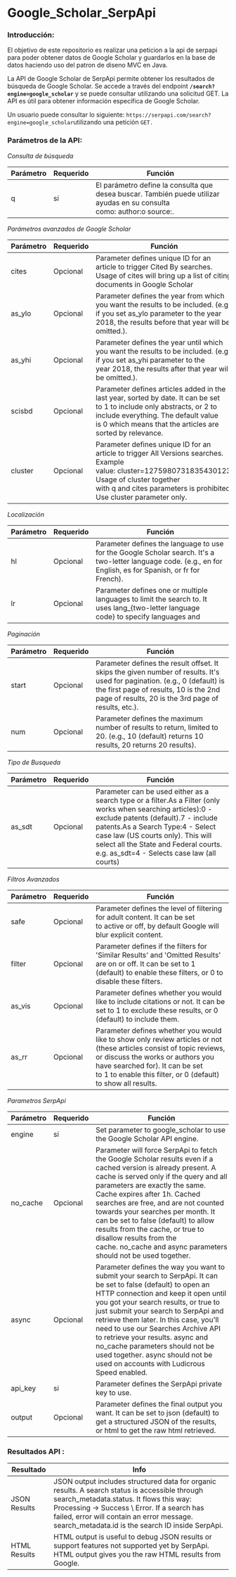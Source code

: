 # Google_Scholar_SerpApi

### **Introducción:**
El objetivo de este repositorio es realizar una peticion a la api de serpapi para poder obtener datos de Google Scholar y guardarlos en la base de datos haciendo uso del patron de diseno MVC en Java.

La API de Google Scholar de SerpApi permite obtener los resultados de búsqueda de Google Scholar. Se accede a través del endpoint **`/search?engine=google_scholar`** y se puede consultar utilizando una solicitud GET. La API es útil para obtener información específica de Google Scholar.

Un usuario puede consultar lo siguiente: `https://serpapi.com/search?engine=google_scholar`utilizando una petición `GET.`

### **Parámetros de la API**:

*Consulta de búsqueda*

| Parámetro | Requerido | Función |
| --- | --- | --- |
| q | si | El parámetro define la consulta que desea buscar. También puede utilizar ayudas en su consulta como: author:o source:. |

*Parámetros avanzados de Google Scholar*

| Parámetro | Requerido | Función |
| --- | --- | --- |
| cites | Opcional | Parameter defines unique ID for an article to trigger Cited By searches. Usage of cites will bring up a list of citing documents in Google Scholar |
| as_ylo | Opcional | Parameter defines the year from which you want the results to be included. (e.g. if you set as_ylo parameter to the year 2018, the results before that year will be omitted.). |
| as_yhi | Opcional | Parameter defines the year until which you want the results to be included. (e.g. if you set as_yhi parameter to the year 2018, the results after that year will be omitted.). |
| scisbd | Opcional | Parameter defines articles added in the last year, sorted by date. It can be set to 1 to include only abstracts, or 2 to include everything. The default value is 0 which means that the articles are sorted by relevance. |
| cluster | Opcional | Parameter defines unique ID for an article to trigger All Versions searches. Example value: cluster=1275980731835430123. Usage of cluster together with q and cites parameters is prohibited. Use cluster parameter only. |

*Localización*

| Parámetro | Requerido | Función |
| --- | --- | --- |
| hl | Opcional | Parameter defines the language to use for the Google Scholar search. It's a two-letter language code. (e.g., en for English, es for Spanish, or fr for French). |
| lr | Opcional | Parameter defines one or multiple languages to limit the search to. It uses lang_{two-letter language code} to specify languages and | as a delimiter. (e.g., lang_fr|lang_de will only search French and German pages). |

*Paginación*

| Parámetro | Requerido | Función |
| --- | --- | --- |
| start | Opcional | Parameter defines the result offset. It skips the given number of results. It's used for pagination. (e.g., 0 (default) is the first page of results, 10 is the 2nd page of results, 20 is the 3rd page of results, etc.). |
| num | Opcional | Parameter defines the maximum number of results to return, limited to 20. (e.g., 10 (default) returns 10 results, 20 returns 20 results). |

*Tipo de Busqueda*

| Parámetro | Requerido | Función |
| --- | --- | --- |
| as_sdt | Opcional | Parameter can be used either as a search type or a filter.As a Filter (only works when searching articles):0 - exclude patents (default).7 - include patents.As a Search Type:4 - Select case law (US courts only). This will select all the State and Federal courts. e.g. as_sdt=4 - Selects case law (all courts) |

*Filtros Avanzados*

| Parámetro | Requerido | Función |
| --- | --- | --- |
| safe | Opcional | Parameter defines the level of filtering for adult content. It can be set to active or off, by default Google will blur explicit content. |
| filter | Opcional | Parameter defines if the filters for 'Similar Results' and 'Omitted Results' are on or off. It can be set to 1 (default) to enable these filters, or 0 to disable these filters. |
| as_vis | Opcional | Parameter defines whether you would like to include citations or not. It can be set to 1 to exclude these results, or 0 (default) to include them. |
| as_rr | Opcional | Parameter defines whether you would like to show only review articles or not (these articles consist of topic reviews, or discuss the works or authors you have searched for). It can be set to 1 to enable this filter, or 0 (default) to show all results. |

*Parametros SerpApi* 

| Parámetro | Requerido | Función |
| --- | --- | --- |
| engine | si | Set parameter to google_scholar to use the Google Scholar API engine. |
| no_cache | Opcional | Parameter will force SerpApi to fetch the Google Scholar results even if a cached version is already present. A cache is served only if the query and all parameters are exactly the same. Cache expires after 1h. Cached searches are free, and are not counted towards your searches per month. It can be set to false (default) to allow results from the cache, or true to disallow results from the cache. no_cache and async parameters should not be used together. |
| async | Opcional | Parameter defines the way you want to submit your search to SerpApi. It can be set to false (default) to open an HTTP connection and keep it open until you got your search results, or true to just submit your search to SerpApi and retrieve them later. In this case, you'll need to use our Searches Archive API to retrieve your results. async and no_cache parameters should not be used together. async should not be used on accounts with Ludicrous Speed enabled. |
| api_key | si | Parameter defines the SerpApi private key to use. |
| output | Opcional | Parameter defines the final output you want. It can be set to json (default) to get a structured JSON of the results, or html to get the raw html retrieved. |

### **Resultados API** :

| Resultado | Info |
| --- | --- |
| JSON Results | JSON output includes structured data for organic results. A search status is accessible through  search_metadata.status.  It flows this way:  Processing -> Success \\ Error.  If a search has failed, error will contain an error message.  search_metadata.id  is the search ID inside SerpApi. |
| HTML Results | HTML output is useful to debug JSON results or support features not supported yet by SerpApi. HTML output gives you the raw HTML results from Google. |

